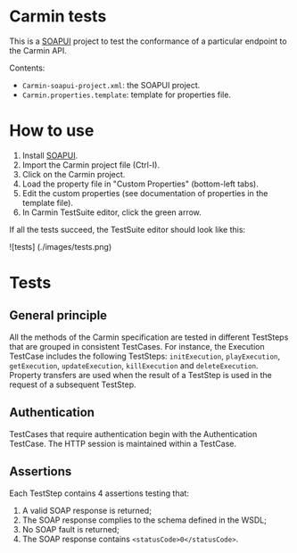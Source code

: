 # Carmin tests

This is a [SOAPUI](http://www.soapui.org/) project to test the conformance of a particular endpoint to the Carmin API.

Contents:
* `Carmin-soapui-project.xml`: the SOAPUI project.
* `Carmin.properties.template`: template for properties file.

# How to use

1. Install [SOAPUI](http://www.soapui.org).
2. Import the Carmin project file (Ctrl-I).
3. Click on the Carmin project.
4. Load the property file in "Custom Properties" (bottom-left tabs).
5. Edit the custom properties (see documentation of properties in the template file).
6. In Carmin TestSuite editor, click the green arrow.

If all the tests succeed, the TestSuite editor should look like this:

![tests]
(./images/tests.png)

# Tests

## General principle

All the methods of the Carmin specification are tested in different
TestSteps that are grouped in consistent TestCases. For instance, the
Execution TestCase includes the following TestSteps: `initExecution`,
`playExecution`, `getExecution`, `updateExecution`, `killExecution`
and `deleteExecution`. Property transfers are used when the result of a
TestStep is used in the request of a subsequent TestStep.

## Authentication

TestCases that require authentication begin
with the Authentication TestCase. The HTTP session is maintained
within a TestCase.

## Assertions

Each TestStep contains 4 assertions testing that:
1. A valid SOAP response is returned;
2. The SOAP response complies to the schema defined in the WSDL;
3. No SOAP fault is returned;
4. The SOAP response contains `<statusCode>0</statusCode>`. 


